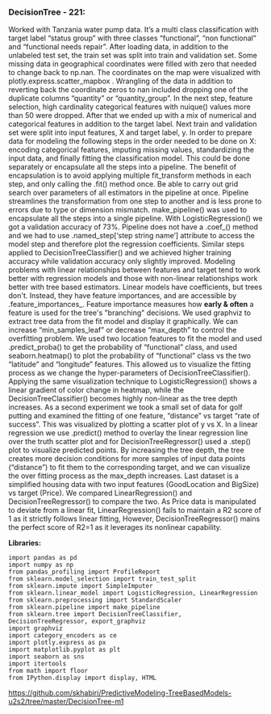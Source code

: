 ### DecisionTree - 221: 
Worked with Tanzania water pump data. It’s a multi class classification with target label “status group” with three classes “functional”, “non functional” and “functional needs repair”. After loading data,  in addition to the unlabeled test set, the train set was split into train and validation set. Some missing data in geographical coordinates were filled with zero that needed to change back to np.nan. The coordinates on the map were visualized with plotly.express.scatter_mapbox . Wrangling of the data in addition to reverting back the coordinate zeros to nan included dropping one of the duplicate columns “quantity” or “quantity_group”. In the next step, feature selection, high cardinality categorical features with nuique() values more than 50 were dropped. After that we ended up with a mix of numerical and categorical features in addition to the target label. Next train and validation set were split into input features, X and target label, y. In order to prepare data for modeling the following steps in the order needed to be done on X: encoding categorical features, imputing missing values, standardizing the input data, and finally fitting the classification model. This could be done separately or encapsulate all the steps into a pipeline. The benefit of encapsulation is to avoid applying multiple fit_transform methods in each step, and only calling the .fit() method once. Be able to carry out grid search over parameters of all estimators in the pipeline at once. Pipeline streamlines the transformation from one step to another and is less prone to errors due to type or dimension mismatch. make_pipeline() was used to encapsulate all the steps into a single pipeline. With LogisticRegression() we got a validation accuracy of 73%. Pipeline does not have a .coef_() method and we had to use .named_step[‘step string name’] attribute to access the model step and therefore plot the regression coefficients. Similar steps applied to DecisionTreeClassifier() and we achieved higher training accuracy while validation accuracy only slightly improved. Modeling problems with linear relationships between features and target  tend to work better with regression models and those with non-linear relationships work better with tree based estimators. Linear models have coefficients, but trees don't. Instead, they have feature importances, and are accessible by .feature_importances_. Feature importance measures how **early & often** a feature is used for the tree's "branching" decisions. We used graphviz to extract tree data from the fit model and display it graphically. We can increase “min_samples_leaf” or decrease “max_depth” to control the overfitting problem. We used two location features to fit the model and used .predict_proba() to get the probability of “functional” class, and used seaborn.heatmap() to plot the probability of “functional” class vs the two “latitude” and “longitude” features. This allowed us to visualize the fitting process as we change the hyper-parameters of DecisionTreeClassifier(). Applying the same visualization technique to LogisticRegression() shows a linear gradient of color change in heatmap, while the DecisionTreeClassifier() becomes highly non-linear as the tree depth increases. As a second experiment we took a small set of data for golf putting and examined the fitting of one feature, “distance” vs target “rate of success”.  This was visualized by plotting a scatter plot of y vs X. In a linear regression we use .predict() method to overlay the linear regression line over the truth scatter plot and for DecisionTreeRegressor() used a .step() plot to visualize predicted points. By increasing the tree depth, the tree creates more decision conditions for more samples of input data points (“distance”) to fit them to the corresponding target, and we can visualize the over fitting process as the max_depth increases. Last dataset is a simplified housing data with two input features (GoodLocation and BigSize) vs target (Price). We compared LinearRegression() and DecisionTreeRegressor() to compare the two. As Price data is manipulated to deviate from a linear fit, LinearRegression() fails to maintain a R2 score of 1 as it strictly follows linear fitting, However, DecisionTreeRegressor() mains the perfect score of R2=1 as it leverages its nonlinear capability. 

**Libraries:**
```
import pandas as pd
import numpy as np
from pandas_profiling import ProfileReport
from sklearn.model_selection import train_test_split
from sklearn.impute import SimpleImputer
from sklearn.linear_model import LogisticRegression, LinearRegression
from sklearn.preprocessing import StandardScaler
from sklearn.pipeline import make_pipeline
from sklearn.tree import DecisionTreeClassifier, DecisionTreeRegressor, export_graphviz
import graphviz
import category_encoders as ce
import plotly.express as px
import matplotlib.pyplot as plt
import seaborn as sns
import itertools
from math import floor
from IPython.display import display, HTML
```

https://github.com/skhabiri/PredictiveModeling-TreeBasedModels-u2s2/tree/master/DecisionTree-m1

